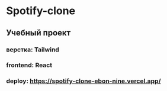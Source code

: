 # Spotify-clone

## Учебный проект

### верстка: Tailwind

### frontend: React

### deploy: https://spotify-clone-ebon-nine.vercel.app/
